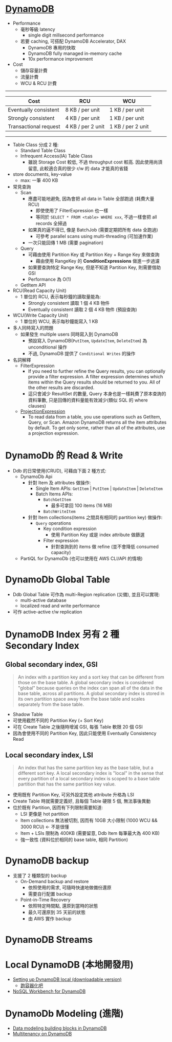 
# [DynamoDB](https://docs.amazonaws.cn/en_us/amazondynamodb/latest/developerguide/Introduction.html)


- Performance
    - 毫秒等級 latency
        - single digit millsecond performance
    - 若要 caching, 可搭配 DynamoDB Accelerator, DAX
        - DynamoDB 專用的快取
        - DynamoDB fully managed in-memory cache
        - 10x performance improvement
- Cost
    - 儲存容量計費
    - 流量計費
    - WCU & RCU 計費

---

Cost                  | RCU               | WCU
--------------------- | ----------------- | ---------------
Eventually consistent | 8 KB / per unit   | 1 KB / per unit
Strongly consistent   | 4 KB / per unit   | 1 KB / per unit
Transactional request | 4 KB / per 2 unit | 1 KB / per 2 unit

---


- Table Class 分成 2 種:
    - Standard Table Class
    - Infrequent Access(IA) Table Class
        - 雖說 Storage Cost 較低, 不過 throughput cost 較高. 因此使用尚須留意, 此較適合真的很少 r/w 的 data 才能真的省錢
- store documents, key-value
    - max: 一筆 400 KB
- 常見查詢
    - Scan
        - 應盡可能地避免, 因為會把 all data in Table 全部跑過 (耗費大量 RCU)
            - 即使使用了 FilterExpression 也一樣
            - 等同於 `SELECT * FROM <table> WHERE xxx`, 不過一樣會把 all records 全掃過
        - 如果真的逼不得已, 像是 BatchJob (需要定期把所有 data 全跑過)
            - 可參考 parallel scans using multi-threading (可加速作業)
        - 一次只能回傳 1 MB (需要 pagination)
    - Query
        - 可藉由使用 Partition Key 或 Partition Key + Range Key 來做查詢
            - 藉由使用 RangeKey 的 **ConditionExpressions** 做進一步過濾
        - 如果要查詢特定 Range Key, 但是不知道 Partition Key, 則需要借助 GSI
        - Performance 為 O(1)
    - GetItem API
- RCU(Read Capacity Unit)
    - 1 單位的 RCU, 表示每秒鐘的讀取量能為:
        - Strongly consistent   讀取 1 個 4 KB 物件
        - Eventually consistent 讀取 2 個 4 KB 物件 (預設查詢)
- WCU(Write Capacity Unit)
    - 1 單位的 WCU, 表示每秒鐘能寫入 1 KB
- 多人同時寫入的問題
    - 如果發生 multiple users 同時寫入到 DynamoDB
        - 預設寫入 DynamoDB(`PutItem`, `UpdateItem`, `DeleteItem`) 為 unconditional 操作
        - 不過, DynamoDB 提供了 `Conditional Writes` 的操作
- 名詞解釋
    - FilterExpression
        - If you need to further refine the Query results, you can optionally provide a filter expression. A filter expression determines which items within the Query results should be returned to you. All of the other results are discarded.
        - 這只會減少 ResultSet 的數量, Query 本身也是一樣耗費了原本查詢的資料筆數, 只是回傳的資料量能有效減少(類似 SQL 的 where clauses)
    - [ProjectionExpression](https://docs.aws.amazon.com/amazondynamodb/latest/developerguide/Expressions.ProjectionExpressions.html)
        - To read data from a table, you use operations such as GetItem, Query, or Scan. Amazon DynamoDB returns all the item attributes by default. To get only some, rather than all of the attributes, use a projection expression.


# DynamoDb 的 Read & Write

- Ddb 的日常使用(CRUD), 可藉由下面 2 種方式:
    - DynamoDb Api
        - 針對 Item 及 attributes 做操作:
            - Single Item APIs: `GetItem` | `PutItem` | `UpdateItem` | `DeleteItem`
            - Batch Items APIs: 
                - `BatchGetItem`
                    - 最多可拿回 100 items (16 MB)
                - `BatchWriteItem`
        - 針對 Item collections(items 之間具有相同的 partition key) 做操作:
            - `Query` operations
                - Key condition expression
                    - 使用 Partition Key 或是 index attribute 做篩選
                - Filter expression
                    - 針對查詢到的 items 做 refine (並不會降低 consumed capacity)
    - PartiQL for DynamoDb (也可以使用在 AWS CLI/API 的情境)


# DynamoDb Global Table

- Ddb Global Table 可作為 multi-Region replication (災備), 並且可以實現:
    - multi-active database
    - localized read and write performance
- 可作 active-active r/w replication


# DynamoDB Index 另有 2 種 Secondary Index

## Global secondary index, GSI

> An index with a partition key and a sort key that can be different from those on the base table. A global secondary index is considered "global" because queries on the index can span all of the data in the base table, across all partitions. A global secondary index is stored in its own partition space away from the base table and scales separately from the base table.

- Shadow Table
- 可使用截然不同的 Partition Key (+ Sort Key)
- 可在 Create Table 之後隨時增減 GSI, 每張 Table 軟限 20 個 GSI
- 因為會使用不同的 Partition Key, 因此只能使用 Eventually Consistency Read


## Local secondary index, LSI

> An index that has the same partition key as the base table, but a different sort key. A local secondary index is "local" in the sense that every partition of a local secondary index is scoped to a base table partition that has the same partition key value.

- 使用既有 Partition Key, 可另外設定其他 attribute 升格為 LSI
- Create Table 時就需要定義好, 且每個 Table 硬限 5 個, 無法事後異動
- 位於既有 Partition, 因而有下列限制需要知道:
    - LSI 更像是 hot partition
    - Item collections 無法被切割, 因而有 10GB 大小限制 (1000 WCU && 3000 RCU) <- 不是很懂
    - Item + LSIs 限制為 400KB (需要留意, Ddb Item 每筆最大為 400 KB)
    - 強一致性 (資料位於相同的 base table, 相同 Partition)


# DynamoDB backup

- 支援了 2 種類型的 backup
    - On-Demand backup and restore
        - 依照使用的需求, 可隨時快速地做備份還原
        - 需要自行配置 backup
    - Point-in-Time Recovery
        - 依照特定時間點, 還原到當時的狀態
        - 最久可還原到 35 天前的狀態
        - 由 AWS 實作 backup


# DynamoDB Streams


# Local DynamoDB (本地開發用)

- [Setting up DynamoDB local (downloadable version)](https://docs.aws.amazon.com/amazondynamodb/latest/developerguide/DynamoDBLocal.html)
    - [跑容器化吧](https://docs.aws.amazon.com/amazondynamodb/latest/developerguide/DynamoDBLocal.DownloadingAndRunning.html#docker)
- [NoSQL Workbench for DynamoDB](https://docs.aws.amazon.com/amazondynamodb/latest/developerguide/workbench.html)


# DynamoDb Modeling (進階)

- [Data modeling building blocks in DynamoDB](https://docs.aws.amazon.com/amazondynamodb/latest/developerguide/data-modeling-blocks.html)
- [Multitenancy on DynamoDB](https://docs.aws.amazon.com/whitepapers/latest/multi-tenant-saas-storage-strategies/multitenancy-on-dynamodb.html)